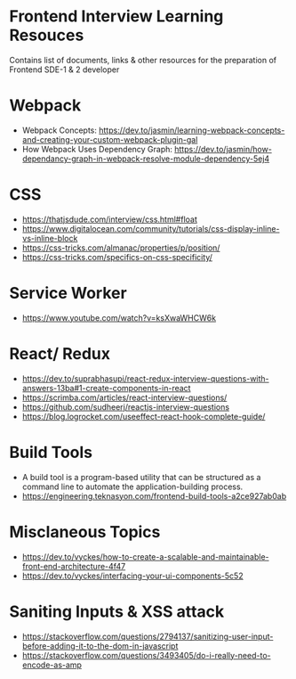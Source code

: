 # Frontend Interview Learning Resouces
Contains list of documents, links &amp; other resources for the preparation of Frontend SDE-1 & 2 developer

# Webpack
- Webpack Concepts: https://dev.to/jasmin/learning-webpack-concepts-and-creating-your-custom-webpack-plugin-gal
- How Webpack Uses Dependency Graph: https://dev.to/jasmin/how-dependancy-graph-in-webpack-resolve-module-dependency-5ej4

# CSS
- https://thatjsdude.com/interview/css.html#float
- https://www.digitalocean.com/community/tutorials/css-display-inline-vs-inline-block
- https://css-tricks.com/almanac/properties/p/position/
- https://css-tricks.com/specifics-on-css-specificity/

# Service Worker
- https://www.youtube.com/watch?v=ksXwaWHCW6k

# React/ Redux 
- https://dev.to/suprabhasupi/react-redux-interview-questions-with-answers-13ba#1-create-components-in-react
- https://scrimba.com/articles/react-interview-questions/
- https://github.com/sudheerj/reactjs-interview-questions
- https://blog.logrocket.com/useeffect-react-hook-complete-guide/

# Build Tools
- A build tool is a program-based utility that can be structured as a command line to automate the application-building process.
- https://engineering.teknasyon.com/frontend-build-tools-a2ce927ab0ab

# Misclaneous Topics
- https://dev.to/vyckes/how-to-create-a-scalable-and-maintainable-front-end-architecture-4f47
- https://dev.to/vyckes/interfacing-your-ui-components-5c52

# Saniting Inputs & XSS attack
- https://stackoverflow.com/questions/2794137/sanitizing-user-input-before-adding-it-to-the-dom-in-javascript
- https://stackoverflow.com/questions/3493405/do-i-really-need-to-encode-as-amp
